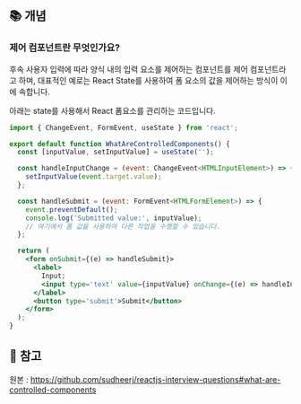 ## 📚 개념

### 제어 컴포넌트란 무엇인가요?
후속 사용자 입력에 따라 양식 내의 입력 요소를 제어하는 컴포넌트를 제어 컴포넌트라고 하며, 대표적인 예로는 React State를 사용하여 폼 요소의 값을 제어하는 방식이 이에 속합니다. 

아래는 state를 사용해서 React 폼요소를 관리하는 코드입니다.
``` jsx
import { ChangeEvent, FormEvent, useState } from 'react';

export default function WhatAreControlledComponents() {
  const [inputValue, setInputValue] = useState('');

  const handleInputChange = (event: ChangeEvent<HTMLInputElement>) => {
    setInputValue(event.target.value);
  };

  const handleSubmit = (event: FormEvent<HTMLFormElement>) => {
    event.preventDefault();
    console.log('Submitted value:', inputValue);
    // 여기에서 폼 값을 사용하여 다른 작업을 수행할 수 있습니다.
  };

  return (
    <form onSubmit={(e) => handleSubmit}>
      <label>
        Input:
        <input type='text' value={inputValue} onChange={(e) => handleInputChange} />
      </label>
      <button type='submit'>Submit</button>
    </form>
  );
}

```

## 📌 참고 
원본 : https://github.com/sudheerj/reactjs-interview-questions#what-are-controlled-components
